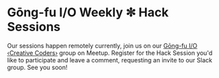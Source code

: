 # Gōng-fu I/O Weekly ✼ Hack Sessions

Our sessions happen remotely currently, join us on our [Gōng-fu I/O ‹Creative Coders›](https://www.meetup.com/fr-FR/gōngfuIO) group on Meetup. Register for the Hack Session you'd like to participate and leave a comment, requesting an invite to our Slack group. See you soon!

